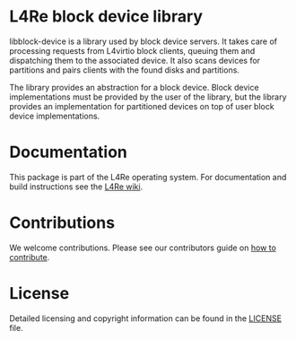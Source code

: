 # L4Re block device library

libblock-device is a library used by block device servers. It takes
care of processing requests from L4virtio block clients, queuing them and
dispatching them to the associated device.  It also scans devices for
partitions and pairs clients with the found disks and partitions.

The library provides an abstraction for a block device. Block device
implementations must be provided by the user of the library, but the library
provides an implementation for partitioned devices on top of user block
device implementations.

# Documentation

This package is part of the L4Re operating system. For documentation and
build instructions see the
[L4Re wiki](https://kernkonzept.com/L4Re/guides/l4re).

# Contributions

We welcome contributions. Please see our contributors guide on
[how to contribute](https://kernkonzept.com/L4Re/contributing/l4re).

# License

Detailed licensing and copyright information can be found in
the [LICENSE](LICENSE.spdx) file.
